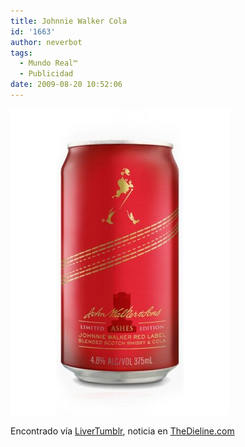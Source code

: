 ```yaml
---
title: Johnnie Walker Cola
id: '1663'
author: neverbot
tags:
  - Mundo Real™
  - Publicidad
date: 2009-08-20 10:52:06
---
```


![Johnny Walker Cola](./johnnie-walker-cola/Johnny-Walker-Cola.jpg "Johnny Walker Cola")

Encontrado vía [LiverTumblr](http://livercake.tumblr.com/post/166225443/johnnie-walker-red-label-cola-special-editon), noticia en [TheDieline.com](http://www.thedieline.com/blog/2009/08/johnnie-walker-red-label-cola-special-editon.html)